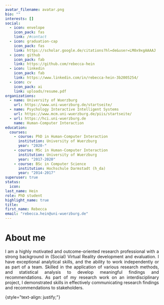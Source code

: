 ```yaml
---
avatar_filename: avatar.png
bio: ""
interests: []
social:
  - icon: envelope
    icon_pack: fas
    link: /#contact
  - icon: graduation-cap
    icon_pack: fas
    link: https://scholar.google.de/citations?hl=de&user=LM0x9xgAAAAJ
  - icon: github
    icon_pack: fab
    link: https://github.com/rebecca-hein
  - icon: linkedin
    icon_pack: fab
    link: https://www.linkedin.com/in/rebecca-hein-3b2005254/
  - icon: cv
    icon_pack: ai
    link: uploads/resume.pdf
organizations:
  - name: University of Wuerzburg
    url: https://www.uni-wuerzburg.de/startseite/
  - name: Psychology Interactive Intelligent Systems
    url: https://www.mcm.uni-wuerzburg.de/piis/startseite/
  - url: https://hci.uni-wuerzburg.de
    name: Human-Computer Interaction
education:
  courses:
    - course: PhD in Human-Computer Interaction
      institution: University of Wuerzburg
      year: "2020-"
    - course: MSc in Human-Computer Interaction
      institution: University of Wuerzburg
      year: "2017-2020"
    - course: BSc in Computer Science
      institution: Hochschule Darmstadt (h_da)
      year: "2014-2017"
superuser: true
status:
  icon: 
last_name: Hein
role: PhD student
highlight_name: true
title:
first_name: Rebecca
email: "rebecca.hein@uni-wuerzburg.de"
---
```


# About me

<div style="text-align: justify"> 
I am a highly motivated and outcome-oriented research professional with a strong background in (Social) Virtual Reality development and evaluation. I have exceptional analytical skills, and the ability to work independently or as part of a team. Skilled in the application of various research methods, and statistical analysis to develop meaningful findings and recommendations. As part of my research work on an interdisciplinary project, I demonstrated skills in effectively communicating research findings and recommendations to stakeholders. </div>



{style="text-align: justify;"}